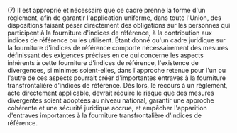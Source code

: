 (7) Il est approprié et nécessaire que ce cadre prenne la forme d'un règlement, afin de garantir l'application uniforme, dans toute l'Union, des dispositions faisant peser directement des obligations sur les personnes qui participent à la fourniture d'indices de référence, à la contribution aux indices de référence ou les utilisent. Étant donné qu'un cadre juridique sur la fourniture d'indices de référence comporte nécessairement des mesures définissant des exigences précises en ce qui concerne les aspects inhérents à cette fourniture d'indices de référence, l'existence de divergences, si minimes soient-elles, dans l'approche retenue pour l'un ou l'autre de ces aspects pourrait créer d'importantes entraves à la fourniture transfrontalière d'indices de référence. Dès lors, le recours à un règlement, acte directement applicable, devrait réduire le risque que des mesures divergentes soient adoptées au niveau national, garantir une approche cohérente et une sécurité juridique accrue, et empêcher l'apparition d'entraves importantes à la fourniture transfrontalière d'indices de référence.